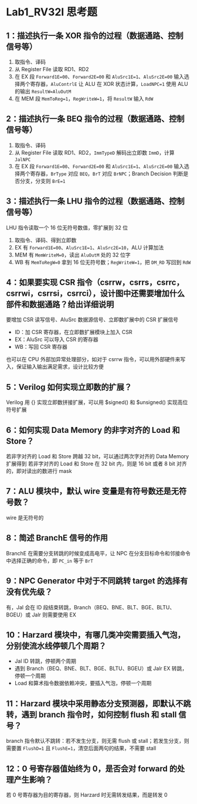 # Lab1_RV32I 思考题

## 1：描述执行一条 XOR 指令的过程（数据通路、控制信号等）

1. 取指令、译码
2. 从 Register File 读取 RD1、RD2
3. 在 EX 段 `Forward1E=00`、`Forward2E=00` 和 `AluSrc1E=1`、`AluSrc2E=00` 输入选择两个寄存器，`AluContrlE` 让 ALU 在 XOR 状态计算，`LoadNPC=1` 使用 ALU 的输出 `ResultW=AluOutM`
4. 在 MEM 段 `MemToReg=1`，`RegWriteW=1`，将 `ResultW` 输入 `RdW`

## 2：描述执行一条 BEQ 指令的过程（数据通路、控制信号等）

1. 取指令、译码
2. 从 Register File 读取 RD1、RD2，`ImmTypeD` 解码出立即数 `ImmD`，计算 `JalNPC`
3. 在 EX 段 `Forward1E=00`、`Forward2E=00` 和 `AluSrc1E=1`、`AluSrc2E=00` 输入选择两个寄存器，`BrType` 对应 `BEQ`，`BrT` 对应 `BrNPC`；Branch Decision 判断是否分支，分支则 `BrE=1`

## 3：描述执行一条 LHU 指令的过程（数据通路、控制信号等）

LHU 指令读取一个 16 位无符号数值，零扩展到 32 位

1. 取指令、译码、得到立即数
2. EX 有 `Forward1E=00`、`AluSrc1E=1`、`AluSrc2E=10`，ALU 计算加法
3. MEM 有 `MemWriteM=0`，读出 `AluOutM` 处的 32 位字
4. WB 有 `MemToRegW=0` 拿到 16 位无符号数；`RegWriteW=1`，把 `DM_RD` 写回到 `RdW`

## 4：如果要实现 CSR 指令（csrrw，csrrs，csrrc，csrrwi，csrrsi，csrrci），设计图中还需要增加什么部件和数据通路？给出详细说明

要增加 CSR 读写信号、AluSrc 数据源信号、立即数扩展中的 CSR 扩展信号

- ID：加 CSR 寄存器，在立即数扩展模块上加入 CSR
- EX：AluSrc 可以导入 CSR 的寄存器
- WB：写回 CSR 寄存器

也可以在 CPU 外部加异常处理部分，如对于 csrrw 指令，可以用外部硬件来写入，保证输入输出满足需求，设计比较方便

## 5：Verilog 如何实现立即数的扩展？

Verilog 用 {} 实现立即数拼接扩展，可以用 \$signed() 和 \$unsigned() 实现高位符号扩展

## 6：如何实现 Data Memory 的非字对齐的 Load 和 Store？

若非字对齐的 Load 和 Store 跨越 32 bit，可以通过两次字对齐的 Data Memory 扩展得到
若非字对齐的 Load 和 Store 在 32 bit 内，则是 16 bit 或者 8 bit 对齐的，即对读出的数进行 mask

## 7：ALU 模块中，默认 wire 变量是有符号数还是无符号数？

wire 是无符号的

## 8：简述 BranchE 信号的作用

BranchE 在需要分支转跳的时候变成高电平，让 NPC 在分支目标命令和邻接命令中选择正确的命令，即 `PC_in` 等于 `BrT`

## 9：NPC Generator 中对于不同跳转 target 的选择有没有优先级？

有，Jal 会在 ID 段结束转跳，Branch（BEQ、BNE、BLT、BGE、BLTU、BGEU）或 Jalr 则需要使用 EX

## 10：Harzard 模块中，有哪几类冲突需要插入气泡，分别使流水线停顿几个周期？

- Jal ID 转跳，停顿两个周期
- 遇到 Branch（BEQ、BNE、BLT、BGE、BLTU、BGEU）或 Jalr EX 转跳，停顿一个周期
- Load 和算术指令数据依赖冲突，要插入气泡，停顿一个周期

## 11：Harzard 模块中采用静态分支预测器，即默认不跳转，遇到 branch 指令时，如何控制 flush 和 stall 信号？

branch 指令默认不跳转：若不发生分支，则无需 flush 或 stall；若发生分支，则需要置 `FlushD=1` 且 `FlushE=1`，清空后面两句的结果，不需要 stall

## 12：0 号寄存器值始终为 0，是否会对 forward 的处理产生影响？

若 0 号寄存器为目的寄存器，则 Harzard 时无需转发结果，而是转发 0
